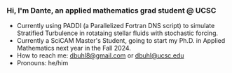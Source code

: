 ### Hi, I'm Dante, an applied mathematics grad student @ UCSC
-  Currently using PADDI (a Parallelized Fortran DNS script) to simulate Stratified Turbulence in rotataing stellar fluids with stochastic forcing. 
-  Currently a SciCAM Master's Student, going to start my Ph.D. in Applied Mathematics next year in the Fall 2024. 
-  How to reach me: dbuhl8@gmail.com or dbuhl@ucsc.edu
-  Pronouns: he/him
